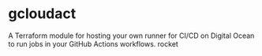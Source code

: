 # gcloudact
A Terraform module for hosting your own runner for CI/CD on Digital Ocean to run jobs in your GitHub Actions workflows. rocket
